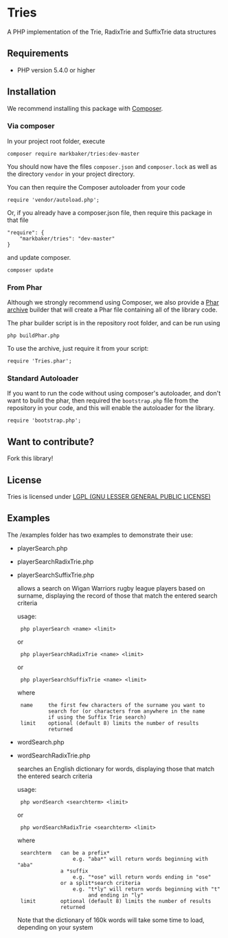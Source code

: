 Tries
======

A PHP implementation of the Trie, RadixTrie and SuffixTrie data structures

## Requirements
 * PHP version 5.4.0 or higher


## Installation

We recommend installing this package with [Composer](https://getcomposer.org/ "Get Composer").

### Via composer

In your project root folder, execute

```
composer require markbaker/tries:dev-master
```

You should now have the files `composer.json` and `composer.lock` as well as the directory `vendor` in your project directory.

You can then require the Composer autoloader from your code

```
require 'vendor/autoload.php';
```


Or, if you already have a composer.json file, then require this package in that file

```
"require": {
    "markbaker/tries": "dev-master"
}
```

and update composer.

```
composer update
```

### From Phar

Although we strongly recommend using Composer, we also provide a [Phar archive](http://php.net/manual/en/book.phar.php "Read about Phar") builder that will create a Phar file containing all of the library code.

The phar builder script is in the repository root folder, and can be run using

```
php buildPhar.php
```

To use the archive, just require it from your script:

```
require 'Tries.phar';
```

### Standard Autoloader

If you want to run the code without using composer's autoloader, and don't want to build the phar, then required the `bootstrap.php` file from the repository in your code, and this will enable the autoloader for the library.

```
require 'bootstrap.php';
```


## Want to contribute?
Fork this library!


## License
Tries is licensed under [LGPL (GNU LESSER GENERAL PUBLIC LICENSE)](https://github.com/MarkBaker/Tries/blob/master/LICENSE.md)


## Examples

The /examples folder has two examples to demonstrate their use:

 - playerSearch.php
 - playerSearchRadixTrie.php
 - playerSearchSuffixTrie.php

    allows a search on Wigan Warriors rugby league players based on surname, displaying the record of those that match the entered search criteria

    usage:

        php playerSearch <name> <limit>

    or

        php playerSearchRadixTrie <name> <limit>

    or

        php playerSearchSuffixTrie <name> <limit>

    where

        name     the first few characters of the surname you want to
                 search for (or characters from anywhere in the name
                 if using the Suffix Trie search)
        limit    optional (default 8) limits the number of results
                 returned

 - wordSearch.php
 - wordSearchRadixTrie.php

    searches an English dictionary for words, displaying those that match the entered search criteria

    usage:

        php wordSearch <searchterm> <limit>

    or

        php wordSearchRadixTrie <searchterm> <limit>

    where

        searchterm   can be a prefix*
                         e.g. "aba*" will return words beginning with "aba"
                     a *suffix
                         e.g. "*ose" will return words ending in "ose"
                     or a split*search criteria
                         e.g. "t*ly" will return words beginning with "t" 
                              and ending in "ly"
        limit        optional (default 8) limits the number of results
                     returned

    Note that the dictionary of 160k words will take some time to load, depending on your system
